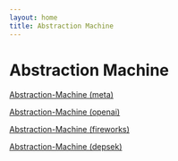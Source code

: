```yaml
---
layout: home
title: Abstraction Machine
---
```

# Abstraction Machine

[Abstraction-Machine (meta)](https://abstraction-machine.github.io/meta/)

[Abstraction-Machine (openai)](https://abstraction-machine.github.io/openai/)

[Abstraction-Machine (fireworks)](https://abstraction-machine.github.io/fireworks/)

[Abstraction-Machine (depsek)](https://abstraction-machine.github.io/depsek/)

